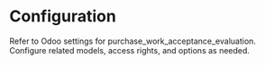 # Configuration

Refer to Odoo settings for purchase_work_acceptance_evaluation. Configure related models, access rights, and options as needed.
